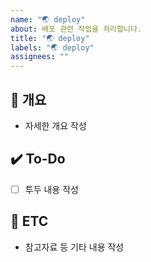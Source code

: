 ```yaml
---
name: "🌏 deploy"
about: 배포 관련 작업을 처리합니다.
title: "🌏 deploy"
labels: "🌏 deploy"
assignees: ""
---
```


## 📝 개요

- 자세한 개요 작성

## ✔️ To-Do

- [ ] 투두 내용 작성

## 👀 ETC

- 참고자료 등 기타 내용 작성
